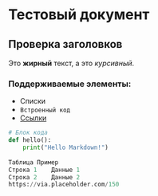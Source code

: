 # Тестовый документ

## Проверка заголовков
Это **жирный** текст, а это *курсивный*.

### Поддерживаемые элементы:
- Списки
- `Встроенный код`
- [Ссылки](https://example.com)

```python
# Блок кода
def hello():
    print("Hello Markdown!")
    
Таблица	Пример
Строка 1	Данные 1
Строка 2	Данные 2
https://via.placeholder.com/150